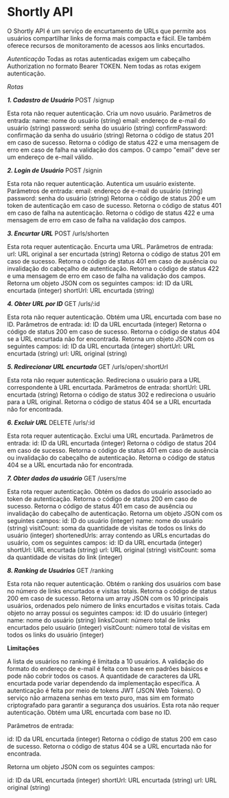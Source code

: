 # Shortly API

O Shortly API é um serviço de encurtamento de URLs que permite aos usuários compartilhar links de forma mais compacta e fácil. Ele também oferece recursos de monitoramento de acessos aos links encurtados.

*Autenticação*
Todas as rotas autenticadas exigem um cabeçalho Authorization no formato Bearer TOKEN. Nem todas as rotas exigem autenticação.

*Rotas*

***1. Cadastro de Usuário***
POST /signup

Esta rota não requer autenticação.
Cria um novo usuário.
Parâmetros de entrada:
name: nome do usuário (string)
email: endereço de e-mail do usuário (string)
password: senha do usuário (string)
confirmPassword: confirmação da senha do usuário (string)
Retorna o código de status 201 em caso de sucesso.
Retorna o código de status 422 e uma mensagem de erro em caso de falha na validação dos campos.
O campo "email" deve ser um endereço de e-mail válido.

***2. Login de Usuário***
POST /signin

Esta rota não requer autenticação.
Autentica um usuário existente.
Parâmetros de entrada:
email: endereço de e-mail do usuário (string)
password: senha do usuário (string)
Retorna o código de status 200 e um token de autenticação em caso de sucesso.
Retorna o código de status 401 em caso de falha na autenticação.
Retorna o código de status 422 e uma mensagem de erro em caso de falha na validação dos campos.

***3. Encurtar URL***
POST /urls/shorten

Esta rota requer autenticação.
Encurta uma URL.
Parâmetros de entrada:
url: URL original a ser encurtada (string)
Retorna o código de status 201 em caso de sucesso.
Retorna o código de status 401 em caso de ausência ou invalidação do cabeçalho de autenticação.
Retorna o código de status 422 e uma mensagem de erro em caso de falha na validação dos campos.
Retorna um objeto JSON com os seguintes campos:
id: ID da URL encurtada (integer)
shortUrl: URL encurtada (string)


***4. Obter URL por ID***
GET /urls/:id

Esta rota não requer autenticação.
Obtém uma URL encurtada com base no ID.
Parâmetros de entrada:
id: ID da URL encurtada (integer)
Retorna o código de status 200 em caso de sucesso.
Retorna o código de status 404 se a URL encurtada não for encontrada.
Retorna um objeto JSON com os seguintes campos:
id: ID da URL encurtada (integer)
shortUrl: URL encurtada (string)
url: URL original (string)


***5. Redirecionar URL encurtada***
GET /urls/open/:shortUrl

Esta rota não requer autenticação.
Redireciona o usuário para a URL correspondente à URL encurtada.
Parâmetros de entrada:
shortUrl: URL encurtada (string)
Retorna o código de status 302 e redireciona o usuário para a URL original.
Retorna o código de status 404 se a URL encurtada não for encontrada.


***6. Excluir URL***
DELETE /urls/:id

Esta rota requer autenticação.
Exclui uma URL encurtada.
Parâmetros de entrada:
id: ID da URL encurtada (integer)
Retorna o código de status 204 em caso de sucesso.
Retorna o código de status 401 em caso de ausência ou invalidação do cabeçalho de autenticação.
Retorna o código de status 404 se a URL encurtada não for encontrada.


***7. Obter dados do usuário***
GET /users/me

Esta rota requer autenticação.
Obtém os dados do usuário associado ao token de autenticação.
Retorna o código de status 200 em caso de sucesso.
Retorna o código de status 401 em caso de ausência ou invalidação do cabeçalho de autenticação.
Retorna um objeto JSON com os seguintes campos:
id: ID do usuário (integer)
name: nome do usuário (string)
visitCount: soma da quantidade de visitas de todos os links do usuário (integer)
shortenedUrls: array contendo as URLs encurtadas do usuário, com os seguintes campos:
id: ID da URL encurtada (integer)
shortUrl: URL encurtada (string)
url: URL original (string)
visitCount: soma da quantidade de visitas do link (integer)


***8. Ranking de Usuários***
GET /ranking

Esta rota não requer autenticação.
Obtém o ranking dos usuários com base no número de links encurtados e visitas totais.
Retorna o código de status 200 em caso de sucesso.
Retorna um array JSON com os 10 principais usuários, ordenados pelo número de links encurtados e visitas totais. Cada objeto no array possui os seguintes campos:
id: ID do usuário (integer)
name: nome do usuário (string)
linksCount: número total de links encurtados pelo usuário (integer)
visitCount: número total de visitas em todos os links do usuário (integer)

**Limitações**

A lista de usuários no ranking é limitada a 10 usuários.
A validação do formato do endereço de e-mail é feita com base em padrões básicos e pode não cobrir todos os casos.
A quantidade de caracteres da URL encurtada pode variar dependendo da implementação específica.
A autenticação é feita por meio de tokens JWT (JSON Web Tokens).
O serviço não armazena senhas em texto puro, mas sim em formato criptografado para garantir a segurança dos usuários.
Esta rota não requer autenticação.
Obtém uma URL encurtada com base no ID.

Parâmetros de entrada:

id: ID da URL encurtada (integer)
Retorna o código de status 200 em caso de sucesso.
Retorna o código de status 404 se a URL encurtada não for encontrada.

Retorna um objeto JSON com os seguintes campos:

id: ID da URL encurtada (integer)
shortUrl: URL encurtada (string)
url: URL original (string)

